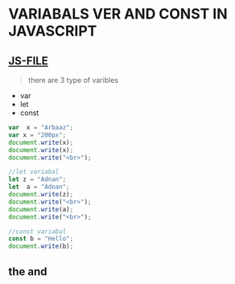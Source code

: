 # VARIABALS VER AND CONST IN JAVASCRIPT
[JS-FILE](6-variabals-tages-in%20javascript.md)
---
>there are 3 type of varibles
* var
* let
* const
```javascript
var  x = "Arbaaz";
var x = "200px";
document.write(x);
document.write(x);
document.write("<br>");

//let variabal
let z = "Adnan";
let  a = "Adnan";
document.write(z);
document.write("<br>");
document.write(a);
document.write("<br>");

//const variabal
const b = "Hello";
document.write(b);

```
## the and

